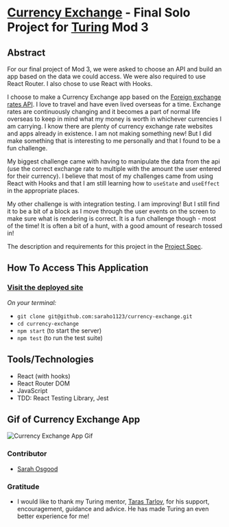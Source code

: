 # [Currency Exchange](https://github.com/saraho1123/currency-exchange) - Final Solo Project for [Turing](https://turing.io/) Mod 3

## Abstract
For our final project of Mod 3, we were asked to choose an API and build an app based on the data we could access. We were also required to use React Router. I also chose to use React with Hooks. 

I choose to make a Currency Exchange app based on the [Foreign exchange rates API](https://exchangeratesapi.io/). I love to travel and have even lived overseas for a time. Exchange rates are continuously changing and it becomes a part of normal life overseas to keep in mind what my money is worth in whichever currencies I am carrying. I know there are plenty of currency exchange rate websites and apps already in existence. I am not making something new! But I did make something that is interesting to me personally and that I found to be a fun challenge.

My biggest challenge came with having to manipulate the data from the api (use the correct exchange rate to multiple with the amount the user entered for their currency). I believe that most of my challenges came from using React with Hooks and that I am still learning how to `useState` and `useEffect` in the appropriate places.

My other challenge is with integration testing. I am improving! But I still find it to be a bit of a block as I move through the user events on the screen to make sure what is rendering is correct. It is a fun challenge though - most of the time! It is often a bit of a hunt, with a good amount of research tossed in!

The description and requirements for this project in the [Project Spec](https://frontend.turing.io/projects/module-3/binary-challenge.html).


## How To Access This Application

### [Visit the deployed site](https://saraho1123.github.io/currency-exchange/)

*On your terminal:*

+ `git clone git@github.com:saraho1123/currency-exchange.git`
+ `cd currency-exchange`
+ `npm start` (to start the server)
+ `npm test` (to run the test suite)


## Tools/Technologies

+ React (with hooks)
+ React Router DOM
+ JavaScript
+ TDD: React Testing Library, Jest


## Gif of Currency Exchange App

![Currency Exchange App Gif](/gif/currency_exchange.gif)


### Contributor

+ [Sarah Osgood](https://github.com/saraho1123)

### Gratitude
+ I would like to thank my Turing mentor, [Taras Tarlov](https://github.com/ttarlov), for his support, encouragement, guidance and advice. He has made Turing an even better experience for me!



 
